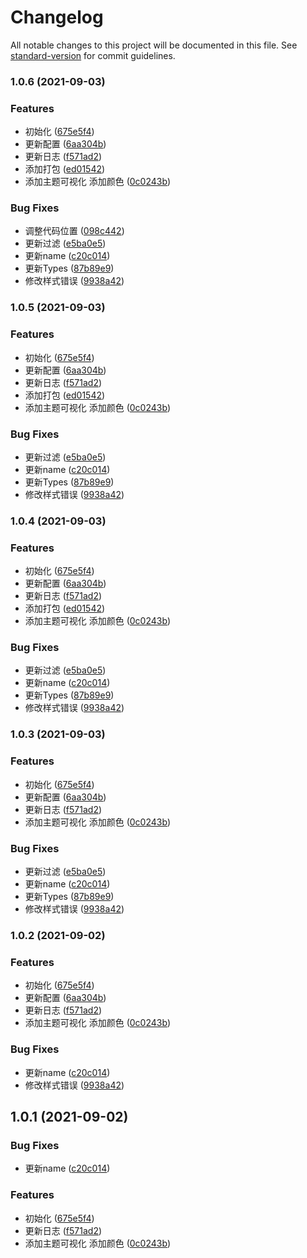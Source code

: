 # Changelog

All notable changes to this project will be documented in this file. See [standard-version](https://github.com/conventional-changelog/standard-version) for commit guidelines.

### 1.0.6 (2021-09-03)


### Features

* 初始化 ([675e5f4](https://github.com/mkRui/Mor-Color/commit/675e5f4453d12e9636b9faac0fa12702d1ee00cc))
* 更新配置 ([6aa304b](https://github.com/mkRui/Mor-Color/commit/6aa304b2720a3eaad9a741cce8a63c3b8d538045))
* 更新日志 ([f571ad2](https://github.com/mkRui/Mor-Color/commit/f571ad20b563dee8ec47653b1d2850096f9f211d))
* 添加打包 ([ed01542](https://github.com/mkRui/Mor-Color/commit/ed0154241e2bf8d0ad4e76b69a586bfd299f4cb5))
* 添加主题可视化 添加颜色 ([0c0243b](https://github.com/mkRui/Mor-Color/commit/0c0243b458bf8cbade623a7d171ba1c938e6a4a0))


### Bug Fixes

* 调整代码位置 ([098c442](https://github.com/mkRui/Mor-Color/commit/098c442816a49e5ae1e59f5f7cc4c6d2fc510980))
* 更新过滤 ([e5ba0e5](https://github.com/mkRui/Mor-Color/commit/e5ba0e560d623e06d7cba5cc03efafc59fbd3435))
* 更新name ([c20c014](https://github.com/mkRui/Mor-Color/commit/c20c01429fb59087431d252745d58b81a80c7c16))
* 更新Types ([87b89e9](https://github.com/mkRui/Mor-Color/commit/87b89e945b5a8a4c8faa37af3c12b7a135692031))
* 修改样式错误 ([9938a42](https://github.com/mkRui/Mor-Color/commit/9938a4237a72161598e3c1278df4b04fa29ab4d7))

### 1.0.5 (2021-09-03)


### Features

* 初始化 ([675e5f4](https://github.com/mkRui/Mor-Color/commit/675e5f4453d12e9636b9faac0fa12702d1ee00cc))
* 更新配置 ([6aa304b](https://github.com/mkRui/Mor-Color/commit/6aa304b2720a3eaad9a741cce8a63c3b8d538045))
* 更新日志 ([f571ad2](https://github.com/mkRui/Mor-Color/commit/f571ad20b563dee8ec47653b1d2850096f9f211d))
* 添加打包 ([ed01542](https://github.com/mkRui/Mor-Color/commit/ed0154241e2bf8d0ad4e76b69a586bfd299f4cb5))
* 添加主题可视化 添加颜色 ([0c0243b](https://github.com/mkRui/Mor-Color/commit/0c0243b458bf8cbade623a7d171ba1c938e6a4a0))


### Bug Fixes

* 更新过滤 ([e5ba0e5](https://github.com/mkRui/Mor-Color/commit/e5ba0e560d623e06d7cba5cc03efafc59fbd3435))
* 更新name ([c20c014](https://github.com/mkRui/Mor-Color/commit/c20c01429fb59087431d252745d58b81a80c7c16))
* 更新Types ([87b89e9](https://github.com/mkRui/Mor-Color/commit/87b89e945b5a8a4c8faa37af3c12b7a135692031))
* 修改样式错误 ([9938a42](https://github.com/mkRui/Mor-Color/commit/9938a4237a72161598e3c1278df4b04fa29ab4d7))

### 1.0.4 (2021-09-03)


### Features

* 初始化 ([675e5f4](https://github.com/mkRui/Mor-Color/commit/675e5f4453d12e9636b9faac0fa12702d1ee00cc))
* 更新配置 ([6aa304b](https://github.com/mkRui/Mor-Color/commit/6aa304b2720a3eaad9a741cce8a63c3b8d538045))
* 更新日志 ([f571ad2](https://github.com/mkRui/Mor-Color/commit/f571ad20b563dee8ec47653b1d2850096f9f211d))
* 添加打包 ([ed01542](https://github.com/mkRui/Mor-Color/commit/ed0154241e2bf8d0ad4e76b69a586bfd299f4cb5))
* 添加主题可视化 添加颜色 ([0c0243b](https://github.com/mkRui/Mor-Color/commit/0c0243b458bf8cbade623a7d171ba1c938e6a4a0))


### Bug Fixes

* 更新过滤 ([e5ba0e5](https://github.com/mkRui/Mor-Color/commit/e5ba0e560d623e06d7cba5cc03efafc59fbd3435))
* 更新name ([c20c014](https://github.com/mkRui/Mor-Color/commit/c20c01429fb59087431d252745d58b81a80c7c16))
* 更新Types ([87b89e9](https://github.com/mkRui/Mor-Color/commit/87b89e945b5a8a4c8faa37af3c12b7a135692031))
* 修改样式错误 ([9938a42](https://github.com/mkRui/Mor-Color/commit/9938a4237a72161598e3c1278df4b04fa29ab4d7))

### 1.0.3 (2021-09-03)


### Features

* 初始化 ([675e5f4](https://github.com/mkRui/Mor-Color/commit/675e5f4453d12e9636b9faac0fa12702d1ee00cc))
* 更新配置 ([6aa304b](https://github.com/mkRui/Mor-Color/commit/6aa304b2720a3eaad9a741cce8a63c3b8d538045))
* 更新日志 ([f571ad2](https://github.com/mkRui/Mor-Color/commit/f571ad20b563dee8ec47653b1d2850096f9f211d))
* 添加主题可视化 添加颜色 ([0c0243b](https://github.com/mkRui/Mor-Color/commit/0c0243b458bf8cbade623a7d171ba1c938e6a4a0))


### Bug Fixes

* 更新过滤 ([e5ba0e5](https://github.com/mkRui/Mor-Color/commit/e5ba0e560d623e06d7cba5cc03efafc59fbd3435))
* 更新name ([c20c014](https://github.com/mkRui/Mor-Color/commit/c20c01429fb59087431d252745d58b81a80c7c16))
* 更新Types ([87b89e9](https://github.com/mkRui/Mor-Color/commit/87b89e945b5a8a4c8faa37af3c12b7a135692031))
* 修改样式错误 ([9938a42](https://github.com/mkRui/Mor-Color/commit/9938a4237a72161598e3c1278df4b04fa29ab4d7))

### 1.0.2 (2021-09-02)


### Features

* 初始化 ([675e5f4](https://github.com/mkRui/Mor-Color/commit/675e5f4453d12e9636b9faac0fa12702d1ee00cc))
* 更新配置 ([6aa304b](https://github.com/mkRui/Mor-Color/commit/6aa304b2720a3eaad9a741cce8a63c3b8d538045))
* 更新日志 ([f571ad2](https://github.com/mkRui/Mor-Color/commit/f571ad20b563dee8ec47653b1d2850096f9f211d))
* 添加主题可视化 添加颜色 ([0c0243b](https://github.com/mkRui/Mor-Color/commit/0c0243b458bf8cbade623a7d171ba1c938e6a4a0))


### Bug Fixes

* 更新name ([c20c014](https://github.com/mkRui/Mor-Color/commit/c20c01429fb59087431d252745d58b81a80c7c16))
* 修改样式错误 ([9938a42](https://github.com/mkRui/Mor-Color/commit/9938a4237a72161598e3c1278df4b04fa29ab4d7))

## 1.0.1 (2021-09-02)


### Bug Fixes

* 更新name ([c20c014](https://github.com/mkRui/Mor-Color/commit/c20c01429fb59087431d252745d58b81a80c7c16))


### Features

* 初始化 ([675e5f4](https://github.com/mkRui/Mor-Color/commit/675e5f4453d12e9636b9faac0fa12702d1ee00cc))
* 更新日志 ([f571ad2](https://github.com/mkRui/Mor-Color/commit/f571ad20b563dee8ec47653b1d2850096f9f211d))
* 添加主题可视化 添加颜色 ([0c0243b](https://github.com/mkRui/Mor-Color/commit/0c0243b458bf8cbade623a7d171ba1c938e6a4a0))
